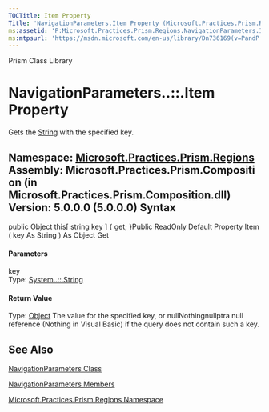 ```yaml
---
TOCTitle: Item Property
Title: 'NavigationParameters.Item Property (Microsoft.Practices.Prism.Regions)'
ms:assetid: 'P:Microsoft.Practices.Prism.Regions.NavigationParameters.Item(System.String)'
ms:mtpsurl: 'https://msdn.microsoft.com/en-us/library/Dn736169(v=PandP.50)'
---
```


Prism Class Library

NavigationParameters..::.Item Property
======================================

Gets the [String](http://msdn2.microsoft.com/en-us/library/s1wwdcbf) with the specified key.

**Namespace:** [Microsoft.Practices.Prism.Regions](https://msdn.microsoft.com/n:microsoft.practices.prism.regions)
**Assembly:** Microsoft.Practices.Prism.Composition (in Microsoft.Practices.Prism.Composition.dll) Version: 5.0.0.0 (5.0.0.0)
Syntax
------

<span id="syntaxToggle"></span>public Object this\[ string key \] { get; }Public ReadOnly Default Property Item ( key As String ) As Object Get
#### Parameters

key  
Type: [System..::.String](http://msdn2.microsoft.com/en-us/library/s1wwdcbf)

#### Return Value

Type: [Object](http://msdn2.microsoft.com/en-us/library/e5kfa45b)
The value for the specified key, or nullNothingnullptra null reference (Nothing in Visual Basic) if the query does not contain such a key.

See Also
--------

<span id="seeAlsoToggle"></span>
[NavigationParameters Class](https://msdn.microsoft.com/t:microsoft.practices.prism.regions.navigationparameters)

[NavigationParameters Members](https://msdn.microsoft.com/allmembers.t:microsoft.practices.prism.regions.navigationparameters)

[Microsoft.Practices.Prism.Regions Namespace](https://msdn.microsoft.com/n:microsoft.practices.prism.regions)
